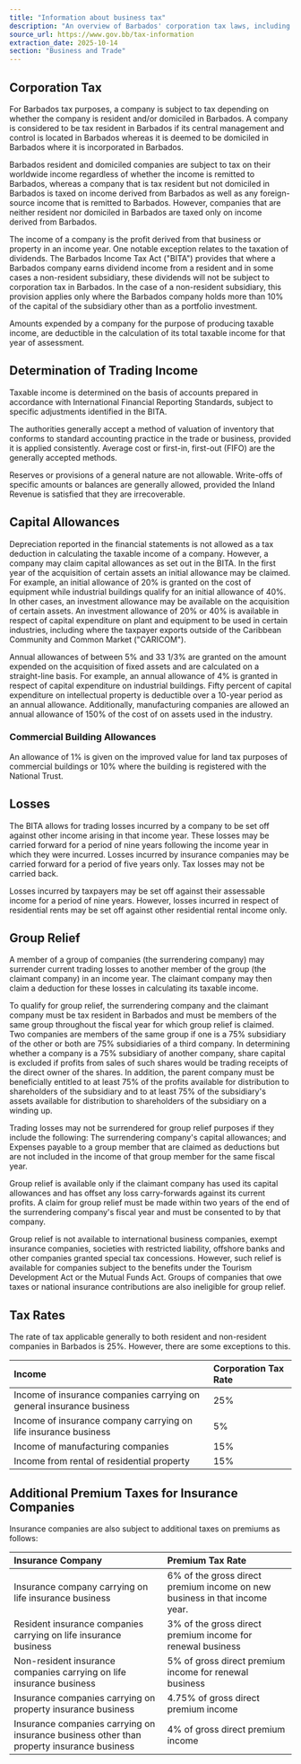 ```yaml
---
title: "Information about business tax"
description: "An overview of Barbados' corporation tax laws, including residency rules, income determination, capital allowances, loss carry-forwards, group relief provisions, and applicable tax rates for various business types."
source_url: https://www.gov.bb/tax-information
extraction_date: 2025-10-14
section: "Business and Trade"
---
```


## Corporation Tax

For Barbados tax purposes, a company is subject to tax depending on whether the company is resident and/or domiciled in Barbados. A company is considered to be tax resident in Barbados if its central management and control is located in Barbados whereas it is deemed to be domiciled in Barbados where it is incorporated in Barbados.

Barbados resident and domiciled companies are subject to tax on their worldwide income regardless of whether the income is remitted to Barbados, whereas a company that is tax resident but not domiciled in Barbados is taxed on income derived from Barbados as well as any foreign-source income that is remitted to Barbados. However, companies that are neither resident nor domiciled in Barbados are taxed only on income derived from Barbados.

The income of a company is the profit derived from that business or property in an income year. One notable exception relates to the taxation of dividends. The Barbados Income Tax Act ("BITA") provides that where a Barbados company earns dividend income from a resident and in some cases a non-resident subsidiary, these dividends will not be subject to corporation tax in Barbados. In the case of a non-resident subsidiary, this provision applies only where the Barbados company holds more than 10% of the capital of the subsidiary other than as a portfolio investment.

Amounts expended by a company for the purpose of producing taxable income, are deductible in the calculation of its total taxable income for that year of assessment.

## Determination of Trading Income

Taxable income is determined on the basis of accounts prepared in accordance with International Financial Reporting Standards, subject to specific adjustments identified in the BITA.

The authorities generally accept a method of valuation of inventory that conforms to standard accounting practice in the trade or business, provided it is applied consistently. Average cost or first-in, first-out (FIFO) are the generally accepted methods.

Reserves or provisions of a general nature are not allowable. Write-offs of specific amounts or balances are generally allowed, provided the Inland Revenue is satisfied that they are irrecoverable.

## Capital Allowances

Depreciation reported in the financial statements is not allowed as a tax deduction in calculating the taxable income of a company. However, a company may claim capital allowances as set out in the BITA. In the first year of the acquisition of certain assets an initial allowance may be claimed. For example, an initial allowance of 20% is granted on the cost of equipment while industrial buildings qualify for an initial allowance of 40%. In other cases, an investment allowance may be available on the acquisition of certain assets. An investment allowance of 20% or 40% is available in respect of capital expenditure on plant and equipment to be used in certain industries, including where the taxpayer exports outside of the Caribbean Community and Common Market ("CARICOM").

Annual allowances of between 5% and 33 1/3% are granted on the amount expended on the acquisition of fixed assets and are calculated on a straight-line basis. For example, an annual allowance of 4% is granted in respect of capital expenditure on industrial buildings. Fifty percent of capital expenditure on intellectual property is deductible over a 10-year period as an annual allowance. Additionally, manufacturing companies are allowed an annual allowance of 150% of the cost of on assets used in the industry.

### Commercial Building Allowances

An allowance of 1% is given on the improved value for land tax purposes of commercial buildings or 10% where the building is registered with the National Trust.

## Losses

The BITA allows for trading losses incurred by a company to be set off against other income arising in that income year. These losses may be carried forward for a period of nine years following the income year in which they were incurred. Losses incurred by insurance companies may be carried forward for a period of five years only. Tax losses may not be carried back.

Losses incurred by taxpayers may be set off against their assessable income for a period of nine years. However, losses incurred in respect of residential rents may be set off against other residential rental income only.

## Group Relief

A member of a group of companies (the surrendering company) may surrender current trading losses to another member of the group (the claimant company) in an income year. The claimant company may then claim a deduction for these losses in calculating its taxable income.

To qualify for group relief, the surrendering company and the claimant company must be tax resident in Barbados and must be members of the same group throughout the fiscal year for which group relief is claimed. Two companies are members of the same group if one is a 75% subsidiary of the other or both are 75% subsidiaries of a third company. In determining whether a company is a 75% subsidiary of another company, share capital is excluded if profits from sales of such shares would be trading receipts of the direct owner of the shares. In addition, the parent company must be beneficially entitled to at least 75% of the profits available for distribution to shareholders of the subsidiary and to at least 75% of the subsidiary's assets available for distribution to shareholders of the subsidiary on a winding up.

Trading losses may not be surrendered for group relief purposes if they include the following: The surrendering company's capital allowances; and Expenses payable to a group member that are claimed as deductions but are not included in the income of that group member for the same fiscal year.

Group relief is available only if the claimant company has used its capital allowances and has offset any loss carry-forwards against its current profits. A claim for group relief must be made within two years of the end of the surrendering company's fiscal year and must be consented to by that company.

Group relief is not available to international business companies, exempt insurance companies, societies with restricted liability, offshore banks and other companies granted special tax concessions. However, such relief is available for companies subject to the benefits under the Tourism Development Act or the Mutual Funds Act. Groups of companies that owe taxes or national insurance contributions are also ineligible for group relief.

## Tax Rates

The rate of tax applicable generally to both resident and non-resident companies in Barbados is 25%. However, there are some exceptions to this.

| Income                                                        | Corporation Tax Rate |
| :------------------------------------------------------------ | :------------------- |
| Income of insurance companies carrying on general insurance business | 25%                  |
| Income of insurance company carrying on life insurance business | 5%                   |
| Income of manufacturing companies                             | 15%                  |
| Income from rental of residential property                    | 15%                  |

## Additional Premium Taxes for Insurance Companies

Insurance companies are also subject to additional taxes on premiums as follows:

| Insurance Company                                                        | Premium Tax Rate                                                     |
| :----------------------------------------------------------------------- | :------------------------------------------------------------------- |
| Insurance company carrying on life insurance business                    | 6% of the gross direct premium income on new business in that income year. |
| Resident insurance companies carrying on life insurance business         | 3% of the gross direct premium income for renewal business           |
| Non-resident insurance companies carrying on life insurance business     | 5% of gross direct premium income for renewal business               |
| Insurance companies carrying on property insurance business              | 4.75% of gross direct premium income                                 |
| Insurance companies carrying on insurance business other than property insurance business | 4% of gross direct premium income                                    |
```